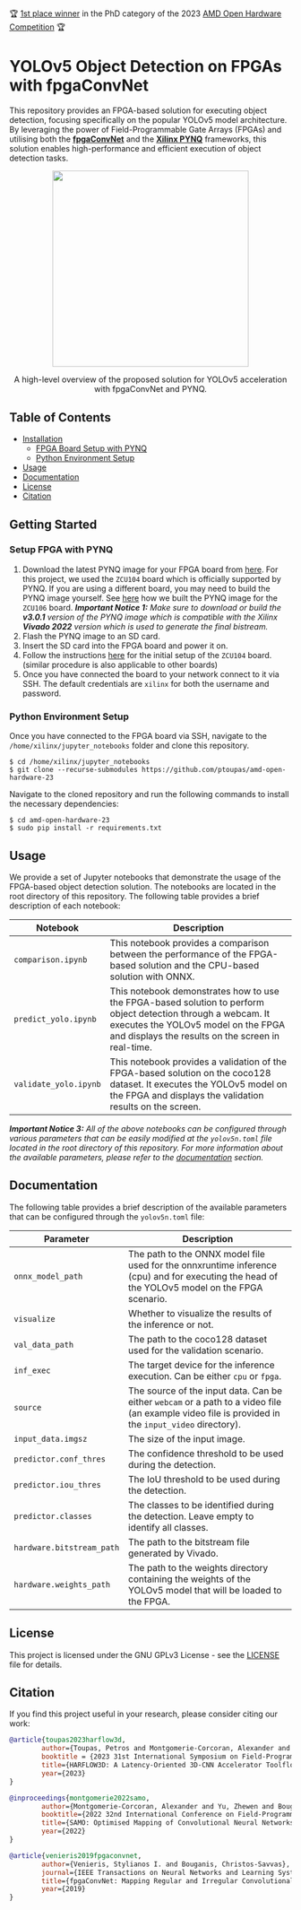 :trophy: [1st place winner](https://www.openhw.eu/2023-results-gallery) in the PhD category of the 2023 [AMD Open Hardware Competition](https://www.openhw.eu/) :trophy:


# YOLOv5 Object Detection on FPGAs with fpgaConvNet

This repository provides an FPGA-based solution for executing object detection, focusing specifically on the popular YOLOv5 model architecture. By leveraging the power of Field-Programmable Gate Arrays (FPGAs) and utilising both the [**fpgaConvNet**](https://github.com/AlexMontgomerie/fpgaconvnet-model) and the [**Xilinx PYNQ**](http://www.pynq.io/) frameworks, this solution enables high-performance and efficient execution of object detection tasks.

<div align="center">
  <img src="https://github.com/ptoupas/amd-open-hardware-23/blob/main/resources/arch_overview.png" width="350px"/><br>
    <p style="font-size:1.5vw;">A high-level overview of the proposed solution for YOLOv5 acceleration with fpgaConvNet and PYNQ.</p>
</div>

## Table of Contents

- [Installation](#installation)
  - [FPGA Board Setup with PYNQ](#setup-fpga-with-pynq)
  - [Python Environment Setup](#python-environment-setup)
- [Usage](#usage)
- [Documentation](#documentation)
- [License](#license)
- [Citation](#citation)



## Getting Started

### Setup FPGA with PYNQ

1. Download the latest PYNQ image for your FPGA board from [here](http://www.pynq.io/board.html). For this project, we used the `ZCU104` board which is officially supported by PYNQ. If you are using a different board, you may need to build the PYNQ image yourself. See [here](https://github.com/Xilinx/PYNQ/issues/1425#issuecomment-1601772627) how we built the PYNQ image for the `ZCU106` board.
***Important Notice 1:*** *Make sure to download or build the ***v3.0.1*** version of the PYNQ image which is compatible with the Xilinx ***Vivado 2022*** version which is used to generate the final bistream.*
2. Flash the PYNQ image to an SD card.
3. Insert the SD card into the FPGA board and power it on.
2. Follow the instructions [here](https://pynq.readthedocs.io/en/latest/getting_started/zcu104_setup.html) for the initial setup of the `ZCU104` board. (similar procedure is also applicable to other boards)
4. Once you have connected the board to your network connect to it via SSH. The default credentials are `xilinx` for both the username and password.

### Python Environment Setup
Once you have connected to the FPGA board via SSH, navigate to the `/home/xilinx/jupyter_notebooks` folder and clone this repository.
```shell
$ cd /home/xilinx/jupyter_notebooks
$ git clone --recurse-submodules https://github.com/ptoupas/amd-open-hardware-23
```
Navigate to the cloned repository and run the following commands to install the necessary dependencies:
```shell
$ cd amd-open-hardware-23
$ sudo pip install -r requirements.txt
```

## Usage

We provide a set of Jupyter notebooks that demonstrate the usage of the FPGA-based object detection solution. The notebooks are located in the root directory of this repository. The following table provides a brief description of each notebook:

| Notebook | Description |
| --- | --- |
| `comparison.ipynb` | This notebook provides a comparison between the performance of the FPGA-based solution and the CPU-based solution with ONNX. |
| `predict_yolo.ipynb` | This notebook demonstrates how to use the FPGA-based solution to perform object detection through a webcam. It executes the YOLOv5 model on the FPGA and displays the results on the screen in real-time. |
| `validate_yolo.ipynb` | This notebook provides a validation of the FPGA-based solution on the coco128 dataset. It executes the YOLOv5 model on the FPGA and displays the validation results on the screen. |

***Important Notice 3:*** *All of the above notebooks can be configured through various parameters that can be easily modified at the `yolov5n.toml` file located in the root directory of this repository. For more information about the available parameters, please refer to the [documentation](#documentation) section.*

## Documentation

The following table provides a brief description of the available parameters that can be configured through the `yolov5n.toml` file:

| Parameter | Description |
| --- | --- |
| `onnx_model_path` | The path to the ONNX model file used for the onnxruntime inference (cpu) and for executing the head of the YOLOv5 model on the FPGA scenario. |
| `visualize` | Whether to visualize the results of the inference or not. |
| `val_data_path` | The path to the coco128 dataset used for the validation scenario. |
| `inf_exec` | The target device for the inference execution. Can be either `cpu` or `fpga`. |
| `source` | The source of the input data. Can be either `webcam` or a path to a video file (an example video file is provided in the `input_video` directory). |
| `input_data.imgsz` | The size of the input image. |
| `predictor.conf_thres` | The confidence threshold to be used during the detection. |
| `predictor.iou_thres` | The IoU threshold to be used during the detection. |
| `predictor.classes` | The classes to be identified during the detection. Leave empty to identify all classes. |
| `hardware.bitstream_path` | The path to the bitstream file generated by Vivado. |
| `hardware.weights_path` | The path to the weights directory containing the weights of the YOLOv5 model that will be loaded to the FPGA. |

## License

This project is licensed under the GNU GPLv3 License - see the [LICENSE](https://github.com/ptoupas/amd-open-hardware-23/blob/main/LICENSE) file for details.

## Citation
If you find this project useful in your research, please consider citing our work:
```BibTeX
@article{toupas2023harflow3d,
        author={Toupas, Petros and Montgomerie-Corcoran, Alexander and Bouganis, Christos-Savvas and Tzovaras, Dimitrios},
        booktitle = {2023 31st International Symposium on Field-Programmable Custom Computing Machines (FCCM)},
        title={HARFLOW3D: A Latency-Oriented 3D-CNN Accelerator Toolflow for HAR on FPGA Devices},
        year={2023}
}

@inproceedings{montgomerie2022samo,
        author={Montgomerie-Corcoran, Alexander and Yu, Zhewen and Bouganis, Christos-Savvas},
        booktitle={2022 32nd International Conference on Field-Programmable Logic and Applications (FPL)},
        title={SAMO: Optimised Mapping of Convolutional Neural Networks to Streaming Architectures},
        year={2022}
}

@article{venieris2019fpgaconvnet,
        author={Venieris, Stylianos I. and Bouganis, Christos-Savvas},
        journal={IEEE Transactions on Neural Networks and Learning Systems},
        title={fpgaConvNet: Mapping Regular and Irregular Convolutional Neural Networks on FPGAs},
        year={2019}
}
```
